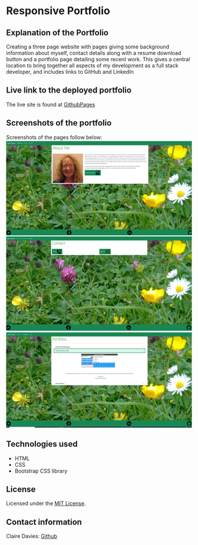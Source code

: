 # Responsive Portfolio <br>

## Explanation of the Portfolio <br>
Creating a three page website with pages giving some background information about myself, contact details along with a resume download button and a portfolio page detailing some recent work.  This gives a central location to bring together all aspects of my development as a full stack developer, and includes links to GitHub and LinkedIn<br>

## Live link to the deployed portfolio <br>

The live site is found at [GithubPages](https://clairemdavies.github.io/portfolio/) <br>

## Screenshots of the portfolio <br>

Screenshots of the pages follow below: <br>
![aboutMe](assets/About-me-screenshot.png)<br>
![contact](assets/contact-me-screenshot.png ) <br>
![portfolio](assets/portfolio.png) <br>

  

## Technologies used <br>
- HTML
- CSS
- Bootstrap CSS library

## License <br>
Licensed under the [MIT License](LICENSE).



## Contact information
Claire Davies: [Github](https://github.com/ClaireMDavies) <br>